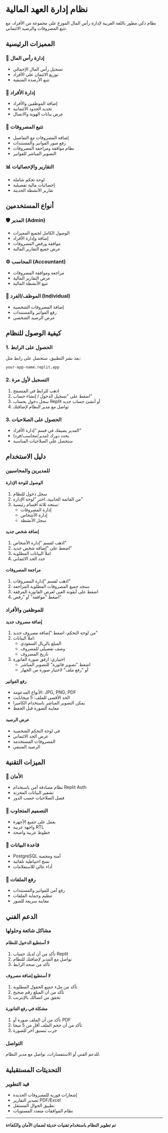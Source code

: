 # نظام إدارة العهد المالية

نظام ذكي مطور باللغة العربية لإدارة رأس المال الموزع على مجموعة من الأفراد، مع تتبع المصروفات والرصيد الائتماني.

## المميزات الرئيسية

### 🏦 إدارة رأس المال
- تسجيل رأس المال الإجمالي
- توزيع الائتمان على الأفراد
- تتبع الأرصدة المتبقية

### 👥 إدارة الأفراد
- إضافة الموظفين والأفراد
- تحديد الحدود الائتمانية
- عرض بيانات الهوية والاتصال

### 💸 تتبع المصروفات
- إضافة المصروفات مع التفاصيل
- رفع صور الفواتير والمستندات
- نظام موافقة ومراجعة المصروفات
- التصوير المباشر للفواتير

### 📊 التقارير والإحصائيات
- لوحة تحكم شاملة
- إحصائيات مالية تفصيلية
- تقارير الأنشطة الحديثة

## أنواع المستخدمين

### 🛡️ المدير (Admin)
- الوصول الكامل لجميع المميزات
- إضافة وإدارة الأفراد
- موافقة ورفض المصروفات
- عرض جميع التقارير المالية

### ⚙️ المحاسب (Accountant)
- مراجعة وموافقة المصروفات
- عرض التقارير المالية
- تتبع الأنشطة المالية

### 👤 الموظف/الفرد (Individual)
- إضافة المصروفات الشخصية
- رفع الفواتير والمستندات
- عرض الرصيد الشخصي

## كيفية الوصول للنظام

### 1. الحصول على الرابط
بعد نشر التطبيق، ستحصل على رابط مثل:
```
your-app-name.replit.app
```

### 2. التسجيل لأول مرة
1. اذهب للرابط في المتصفح
2. اضغط على "تسجيل الدخول / إنشاء حساب"
3. سجل دخول بحساب Replit أو أنشئ حساب جديد
4. تواصل مع مدير النظام لإضافتك

### 3. الحصول على الصلاحيات
- المدير يضيفك في قسم "إدارة الأفراد"
- يحدد دورك (مدير/محاسب/فرد)
- ستحصل على الصلاحيات المناسبة

## دليل الاستخدام

### للمديرين والمحاسبين

#### الوصول للوحة الإدارة
1. سجل دخول للنظام
2. من القائمة الجانبية، اختر "لوحة الإدارة"
3. ستجد ثلاثة أقسام رئيسية:
   - إدارة المصروفات
   - إدارة الأشخاص
   - سجل الأنشطة

#### إضافة شخص جديد
1. اذهب لقسم "إدارة الأشخاص"
2. اضغط على "إضافة شخص جديد"
3. املأ البيانات المطلوبة
4. حدد الحد الائتماني

#### مراجعة المصروفات
1. اذهب لقسم "إدارة المصروفات"
2. ستجد جميع المصروفات المطلوبة المراجعة
3. اضغط على أيقونة العين لعرض الفاتورة المرفقة
4. اضغط "موافقة" أو "رفض"

### للموظفين والأفراد

#### إضافة مصروف جديد
1. من لوحة التحكم، اضغط "إضافة مصروف جديد"
2. املأ البيانات:
   - المبلغ بالريال السعودي
   - وصف تفصيلي للمصروف
   - تاريخ المصروف
3. اختياري: ارفق صورة الفاتورة
   - اضغط "تصوير فاتورة" للتصوير المباشر
   - أو "رفع ملف" لاختيار صورة من الجهاز

#### رفع الفواتير
- الأنواع المدعومة: JPG, PNG, PDF
- الحد الأقصى للملف: 5 ميجابايت
- يمكن التصوير المباشر باستخدام الكاميرا
- معاينة الصورة قبل الحفظ

#### عرض الرصيد
- في لوحة التحكم الشخصية
- عرض الحد الائتماني
- المصروفات المستخدمة
- الرصيد المتبقي

## الميزات التقنية

### 🔐 الأمان
- نظام مصادقة آمن باستخدام Replit Auth
- تشفير البيانات المخزنة
- فصل الصلاحيات حسب الدور

### 📱 التصميم المتجاوب
- يعمل على جميع الأجهزة
- واجهة عربية RTL
- خطوط عربية واضحة

### 💾 قاعدة البيانات
- PostgreSQL آمنة ومحمية
- نسخ احتياطية تلقائية
- أداء عالي للاستعلامات

### 📎 رفع الملفات
- رفع آمن للفواتير والمستندات
- تنظيم وحماية الملفات
- معاينة سريعة للصور

## الدعم الفني

### مشاكل شائعة وحلولها

#### لا أستطيع الدخول للنظام
1. تأكد من أن لديك حساب Replit
2. تواصل مع المدير لإضافتك للنظام
3. تأكد من صحة الرابط

#### لا أستطيع إضافة مصروف
1. تأكد من ملء جميع الحقول المطلوبة
2. تأكد من أن المبلغ رقم صحيح
3. تحقق من اتصالك بالإنترنت

#### مشكلة في رفع الفاتورة
1. تأكد من أن الملف صورة أو PDF
2. تأكد من أن حجم الملف أقل من 5 ميجا
3. جرب تنسيق آخر للصورة

### التواصل
للدعم الفني أو الاستفسارات، تواصل مع مدير النظام.

## التحديثات المستقبلية

### قيد التطوير
- إشعارات فورية للمصروفات الجديدة
- تصدير التقارير PDF/Excel
- تطبيق الجوال المستقل
- نظام الموافقات متعدد المستويات

---

**تم تطوير النظام باستخدام تقنيات حديثة لضمان الأمان والكفاءة**